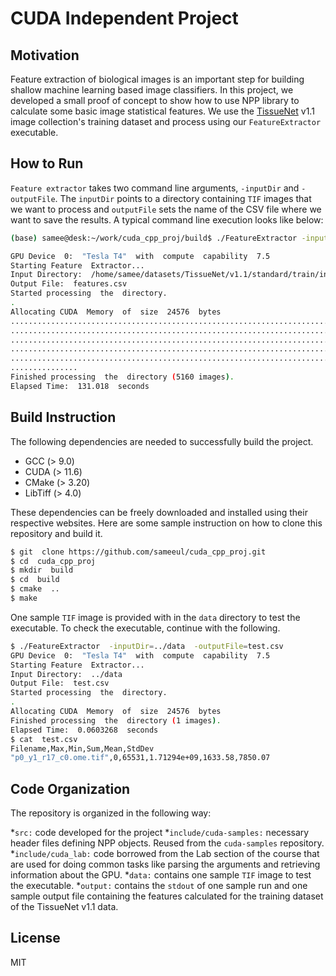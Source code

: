 # CUDA Independent Project

## Motivation
Feature extraction of biological images is an important step for building shallow machine learning based image classifiers. In this project, we developed a small proof of concept to show how to use NPP library to calculate some basic image statistical features. We use the [TissueNet](https://datasets.deepcell.org/data) v1.1 image collection's training dataset and process using our `FeatureExtractor` executable.

## How to Run
`Feature extractor` takes two command line arguments, `-inputDir` and `-outputFile`. The `inputDir` points to a directory containing `TIF` images that we want to process and `outputFile` sets the name of the CSV file where we want to save the results. A typical command line execution looks like below:

```sh
(base) samee@desk:~/work/cuda_cpp_proj/build$ ./FeatureExtractor -inputDir=/home/samee/datasets/TissueNet/v1.1/standard/train/intensity -outputFile=features.csv

GPU Device  0:  "Tesla T4"  with  compute  capability  7.5
Starting Feature  Extractor...
Input Directory:  /home/samee/datasets/TissueNet/v1.1/standard/train/intensity
Output File:  features.csv
Started processing  the  directory.
.
Allocating CUDA  Memory  of  size  24576  bytes
....................................................................................................
....................................................................................................
....................................................................................................
....................................................................................................
....................................................................................................
...............
Finished processing  the  directory (5160 images).
Elapsed Time:  131.018  seconds
```

## Build Instruction
The following dependencies are needed to successfully build the project.
* GCC (> 9.0)
* CUDA (> 11.6)
* CMake (> 3.20)
* LibTiff (> 4.0)
  
These dependencies can be freely downloaded and installed using their respective websites. Here are some sample instruction on how to clone this repository and build it.

```sh
$ git  clone https://github.com/sameeul/cuda_cpp_proj.git
$ cd  cuda_cpp_proj
$ mkdir  build
$ cd  build
$ cmake  ..
$ make
```
One sample `TIF` image is provided with in the `data` directory to test the executable. To check the executable, continue with the following.
```sh
$ ./FeatureExtractor  -inputDir=../data  -outputFile=test.csv
GPU Device  0:  "Tesla T4"  with  compute  capability  7.5
Starting Feature  Extractor...
Input Directory:  ../data
Output File:  test.csv
Started processing  the  directory.
.
Allocating CUDA  Memory  of  size  24576  bytes
Finished processing  the  directory (1 images).
Elapsed Time:  0.0603268  seconds
$ cat  test.csv
Filename,Max,Min,Sum,Mean,StdDev
"p0_y1_r17_c0.ome.tif",0,65531,1.71294e+09,1633.58,7850.07

```
## Code Organization
The repository is organized in the following way:

*`src:` code developed for the project 
*`include/cuda-samples:` necessary header files defining NPP objects. Reused from the `cuda-samples` repository.
*`include/cuda_lab:` code borrowed from the Lab section of the course that are used for doing common tasks like parsing the arguments and retrieving information about the GPU. 
*`data:` contains one sample `TIF` image to test the executable. 
*`output:` contains the `stdout` of one sample run and one sample output file containing the features calculated for the training dataset of the TissueNet v1.1 data.
 
## License
MIT
